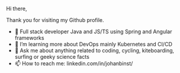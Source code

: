 Hi there, 

Thank you for visiting my Github profile.

- 🔭 Full stack developer Java and JS/TS using Spring and Angular frameworks
- 🌱 I’m learning more about DevOps mainly Kubernetes and CI/CD
- 💬 Ask me about anything related to coding, cycling, kiteboarding, surfing or geeky science facts
- 📫 How to reach me: linkedin.com/in/johanbinst/

<!--
**JohanBinst/JohanBinst** is a ✨ _special_ ✨ repository because its `README.md` (this file) appears on your GitHub profile.

Here are some ideas to get you started:

- 🔭 I’m currently working on ...
- 🌱 I’m currently learning ...
- 👯 I’m looking to collaborate on ...
- 🤔 I’m looking for help with ...
- 💬 Ask me about ...
- 📫 How to reach me: ...
- 😄 Pronouns: ...
- ⚡ Fun fact: ...
-->
